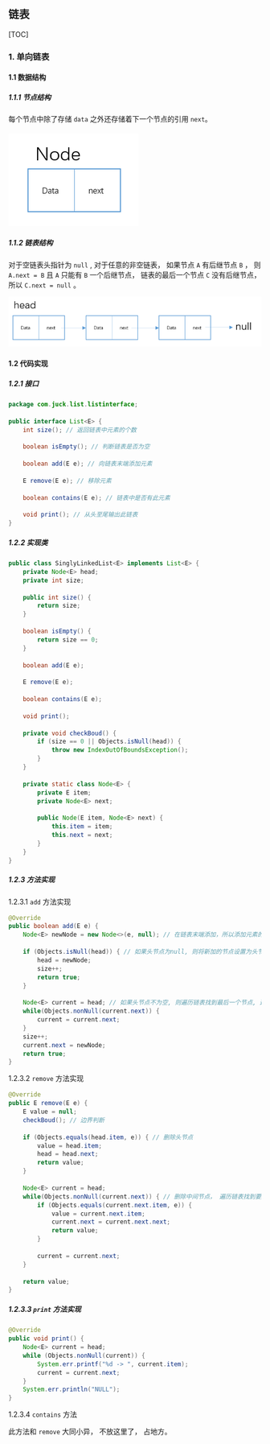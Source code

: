 ## 链表

[TOC]



### 1. 单向链表

#### 1.1 数据结构

##### 1.1.1 节点结构

每个节点中除了存储 `data` 之外还存储着下一个节点的引用 `next`。

#### ![Node](./resources/Node.png)

##### 1.1.2  链表结构

对于空链表头指针为 `null` , 对于任意的非空链表， 如果节点 `A` 有后继节点 `B` ， 则 `A.next = B` 且 `A` 只能有 `B` 一个后继节点， 链表的最后一个节点 `C` 没有后继节点， 所以 `C.next = null`  。

![singlyLinkedList](./resources/singlyLinkedList.png)

#### 1.2 代码实现

##### 1.2.1 接口

```java
package com.juck.list.listinterface;

public interface List<E> {
    int size(); // 返回链表中元素的个数

    boolean isEmpty(); // 判断链表是否为空

    boolean add(E e); // 向链表末端添加元素

    E remove(E e); // 移除元素

    boolean contains(E e); // 链表中是否有此元素

    void print(); // 从头至尾输出此链表
}
```

##### 1.2.2 实现类

``` java
public class SinglyLinkedList<E> implements List<E> {
    private Node<E> head;
    private int size;
    
    public int size() {
        return size;
    }

    boolean isEmpty() {
        return size == 0;
    }

    boolean add(E e);

    E remove(E e);

    boolean contains(E e);

    void print();
    
    private void checkBoud() {
        if (size == 0 || Objects.isNull(head)) {
            throw new IndexOutOfBoundsException();
        }
    }
    
    private static class Node<E> {
        private E item;
        private Node<E> next;
        
        public Node(E item, Node<E> next) {
            this.item = item;
            this.next = next;
        }
    }
}
```



##### 1.2.3 方法实现

1.2.3.1 `add` 方法实现

```java
@Override
public boolean add(E e) {
    Node<E> newNode = new Node<>(e, null); // 在链表末端添加，所以添加元素的下一个一定是null.

    if (Objects.isNull(head)) { // 如果头节点为null, 则将新加的节点设置为头节点
        head = newNode;
        size++;
        return true;
    }

    Node<E> current = head; // 如果头节点不为空, 则遍历链表找到最后一个节点, 这里一定不能用head, 要保证头节点不能移动
    while(Objects.nonNull(current.next)) {
        current = current.next;
    }
    size++;
    current.next = newNode;
    return true;
}
```

1.2.3.2 `remove` 方法实现

``` java
@Override
public E remove(E e) {
    E value = null;
    checkBoud(); // 边界判断

    if (Objects.equals(head.item, e)) { // 删除头节点
        value = head.item;
        head = head.next;
        return value;
    }

    Node<E> current = head;
    while(Objects.nonNull(current.next)) { // 删除中间节点， 遍历链表找到要删除的节点
        if (Objects.equals(current.next.item, e)) {
            value = current.next.item;
            current.next = current.next.next;
            return value;
        }

        current = current.next;
    }

    return value;
}
```

##### 1.2.3.3 `print` 方法实现

```java
@Override
public void print() {
    Node<E> current = head;
    while (Objects.nonNull(current)) {
        System.err.printf("%d -> ", current.item);
        current = current.next;
    }
    System.err.println("NULL");
}
```

1.2.3.4 `contains` 方法

此方法和 `remove` 大同小异， 不放这里了， 占地方。












